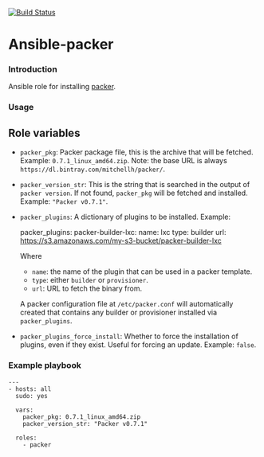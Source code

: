 [![Build Status](https://travis-ci.org/ldx/ansible-packer.svg?branch=master)](https://travis-ci.org/ldx/ansible-packer)

# Ansible-packer

### Introduction

Ansible role for installing [packer](http://packer.io).

### Usage

Role variables
--------------

- `packer_pkg`: Packer package file, this is the archive that will be fetched. Example: `0.7.1_linux_amd64.zip`. Note: the base URL is always `https://dl.bintray.com/mitchellh/packer/`.

- `packer_version_str`: This is the string that is searched in the output of `packer version`. If not found, `packer_pkg` will be fetched and installed. Example: `"Packer v0.7.1"`.

- `packer_plugins`: A dictionary of plugins to be installed. Example:

    packer_plugins:
      packer-builder-lxc:
        name: lxc
        type: builder
        url: https://s3.amazonaws.com/my-s3-bucket/packer-builder-lxc

  Where
  - `name`: the name of the plugin that can be used in a packer template.
  - `type`: either `builder` or `provisioner`.
  - `url`: URL to fetch the binary from.

  A packer configuration file at `/etc/packer.conf` will automatically created that contains any builder or provisioner installed via `packer_plugins`.

- `packer_plugins_force_install`: Whether to force the installation of plugins, even if they exist. Useful for forcing an update. Example: `false`.

### Example playbook

    ---
    - hosts: all
      sudo: yes
    
      vars:
        packer_pkg: 0.7.1_linux_amd64.zip
        packer_version_str: "Packer v0.7.1"
    
      roles:
        - packer
